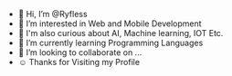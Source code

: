 - 👋 Hi, I’m @Ryfless
- 👀 I’m interested in Web and Mobile Development
- 🤖 I'm also curious about AI, Machine learning, IOT Etc.
- 🌱 I’m currently learning Programming Languages
- 💞️ I’m looking to collaborate on ...
- ☺ Thanks for Visiting my Profile

<!---
Ryfless/Ryfless is a ✨ special ✨ repository because its `README.md` (this file) appears on your GitHub profile.
You can click the Preview link to take a look at your changes.
--->
